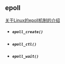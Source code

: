## epoll

[关于Linux的epoll机制的介绍](https://zhuanlan.zhihu.com/p/393747291)

- ##### `epoll_create()`

- ##### `epoll_ctl()`

- ##### `epoll_wait()`